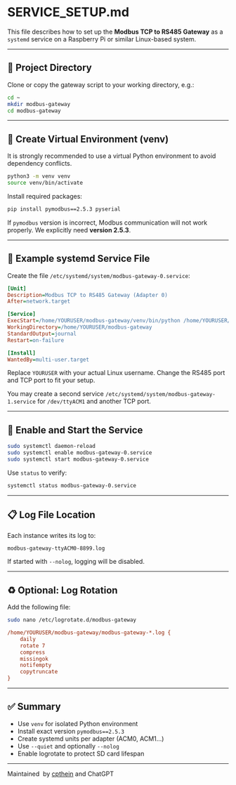 # SERVICE\_SETUP.md

This file describes how to set up the **Modbus TCP to RS485 Gateway** as a `systemd` service on a Raspberry Pi or similar Linux-based system.

---

## 📁 Project Directory

Clone or copy the gateway script to your working directory, e.g.:

```bash
cd ~
mkdir modbus-gateway
cd modbus-gateway
```

---

## 🐍 Create Virtual Environment (venv)

It is strongly recommended to use a virtual Python environment to avoid dependency conflicts.

```bash
python3 -m venv venv
source venv/bin/activate
```

Install required packages:

```bash
pip install pymodbus==2.5.3 pyserial
```

If `pymodbus` version is incorrect, Modbus communication will not work properly. We explicitly need **version 2.5.3**.

---

## 🧠 Example systemd Service File

Create the file `/etc/systemd/system/modbus-gateway-0.service`:

```ini
[Unit]
Description=Modbus TCP to RS485 Gateway (Adapter 0)
After=network.target

[Service]
ExecStart=/home/YOURUSER/modbus-gateway/venv/bin/python /home/YOURUSER/modbus-gateway/modbus-tcp2rtu-gateway.py --rs485 /dev/ttyACM0 --port 8899 --quiet
WorkingDirectory=/home/YOURUSER/modbus-gateway
StandardOutput=journal
Restart=on-failure

[Install]
WantedBy=multi-user.target
```

Replace `YOURUSER` with your actual Linux username. Change the RS485 port and TCP port to fit your setup.

You may create a second service `/etc/systemd/system/modbus-gateway-1.service` for `/dev/ttyACM1` and another TCP port.

---

## 🧩 Enable and Start the Service

```bash
sudo systemctl daemon-reload
sudo systemctl enable modbus-gateway-0.service
sudo systemctl start modbus-gateway-0.service
```

Use `status` to verify:

```bash
systemctl status modbus-gateway-0.service
```

---

## 📋 Log File Location

Each instance writes its log to:

```bash
modbus-gateway-ttyACM0-8899.log
```

If started with `--nolog`, logging will be disabled.

---

## ♻️ Optional: Log Rotation

Add the following file:

```bash
sudo nano /etc/logrotate.d/modbus-gateway
```

```ini
/home/YOURUSER/modbus-gateway/modbus-gateway-*.log {
    daily
    rotate 7
    compress
    missingok
    notifempty
    copytruncate
}
```

---

## ✅ Summary

* Use `venv` for isolated Python environment
* Install exact version `pymodbus==2.5.3`
* Create systemd units per adapter (ACM0, ACM1...)
* Use `--quiet` and optionally `--nolog`
* Enable logrotate to protect SD card lifespan

---

Maintained  by [cpthein](https://github.com/cpthein) and ChatGPT


